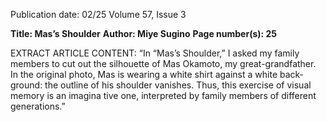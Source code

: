 Publication date: 02/25
Volume 57, Issue 3

**Title: Mas’s Shoulder**
**Author: Miye Sugino**
**Page number(s): 25**

EXTRACT ARTICLE CONTENT:
“In “Mas’s Shoulder,” I asked my family members to cut out the silhouette of Mas Okamoto, 
my great-grandfather. In the original photo, Mas is wearing a white shirt against a white back­
ground: the outline of his shoulder vanishes. Thus, this exercise of visual memory is an imagina­
tive one, interpreted by family members of different generations.”